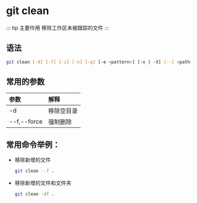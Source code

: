 # git clean

::: tip 主要作用
移除工作区未被跟踪的文件
:::

## 语法

```bash
git clean [-d] [-f] [-i] [-n] [-q] [-e <pattern>] [-x | -X] [--] <path>…​
```

## 常用的参数

| 参数          | 解释    |
|:----------- |:----- |
| -d          | 移除空目录 |
| --f,--force | 强制删除  |

## 常用命令举例：

- 移除新增的文件
  
  ```bash
  git clean --f .
  ```

- 移除新增的文件和文件夹
  
  ```bash
  git clean -df .
  ```
